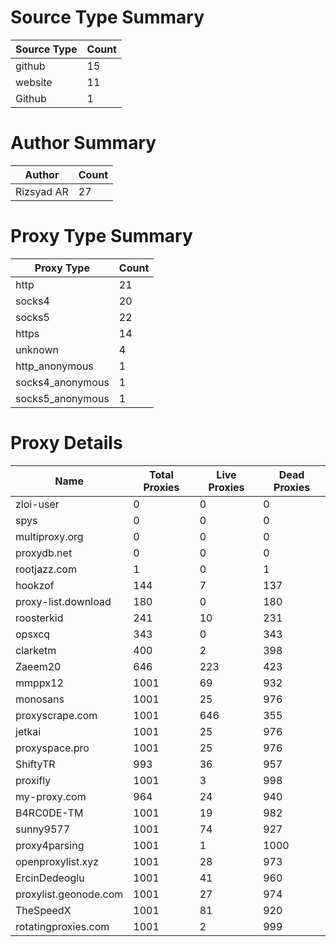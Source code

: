 # Source Type Summary

| Source Type | Count |
|-------------|-------|
| github | 15 |
| website | 11 |
| Github | 1 |


# Author Summary

| Author | Count |
|--------|-------|
| Rizsyad AR | 27 |


# Proxy Type Summary

| Proxy Type | Count |
|------------|-------|
| http | 21 |
| socks4 | 20 |
| socks5 | 22 |
| https | 14 |
| unknown | 4 |
| http_anonymous | 1 |
| socks4_anonymous | 1 |
| socks5_anonymous | 1 |


# Proxy Details

| Name | Total Proxies | Live Proxies | Dead Proxies |
|------|---------------|--------------|---------------|
| zloi-user | 0 | 0 | 0 |
| spys | 0 | 0 | 0 |
| multiproxy.org | 0 | 0 | 0 |
| proxydb.net | 0 | 0 | 0 |
| rootjazz.com | 1 | 0 | 1 |
| hookzof | 144 | 7 | 137 |
| proxy-list.download | 180 | 0 | 180 |
| roosterkid | 241 | 10 | 231 |
| opsxcq | 343 | 0 | 343 |
| clarketm | 400 | 2 | 398 |
| Zaeem20 | 646 | 223 | 423 |
| mmppx12 | 1001 | 69 | 932 |
| monosans | 1001 | 25 | 976 |
| proxyscrape.com | 1001 | 646 | 355 |
| jetkai | 1001 | 25 | 976 |
| proxyspace.pro | 1001 | 25 | 976 |
| ShiftyTR | 993 | 36 | 957 |
| proxifly | 1001 | 3 | 998 |
| my-proxy.com | 964 | 24 | 940 |
| B4RC0DE-TM | 1001 | 19 | 982 |
| sunny9577 | 1001 | 74 | 927 |
| proxy4parsing | 1001 | 1 | 1000 |
| openproxylist.xyz | 1001 | 28 | 973 |
| ErcinDedeoglu | 1001 | 41 | 960 |
| proxylist.geonode.com | 1001 | 27 | 974 |
| TheSpeedX | 1001 | 81 | 920 |
| rotatingproxies.com | 1001 | 2 | 999 |
